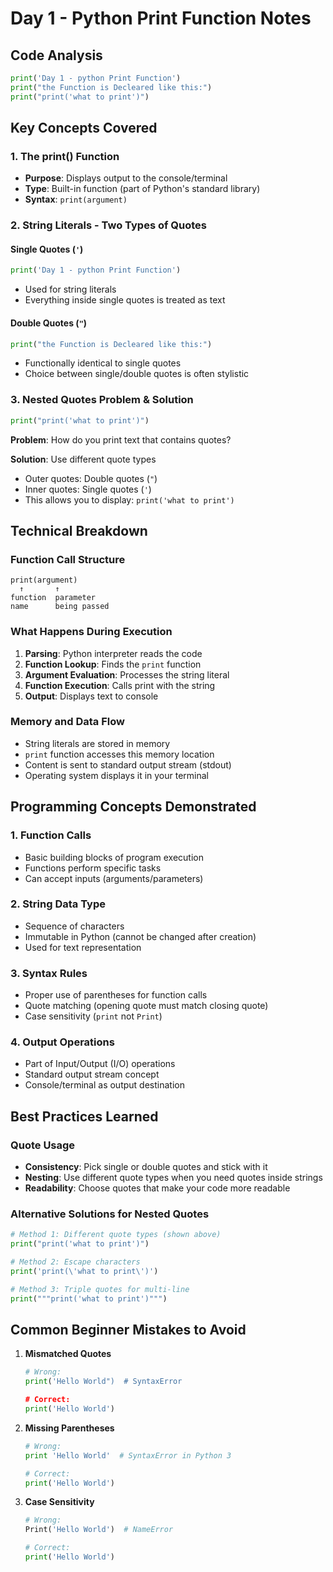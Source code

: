 # Day 1 - Python Print Function Notes

## Code Analysis

```python
print('Day 1 - python Print Function')
print("the Function is Decleared like this:")
print("print('what to print')")
```

## Key Concepts Covered

### 1. The print() Function
- **Purpose**: Displays output to the console/terminal
- **Type**: Built-in function (part of Python's standard library)
- **Syntax**: `print(argument)`

### 2. String Literals - Two Types of Quotes

#### Single Quotes (`'`)
```python
print('Day 1 - python Print Function')
```
- Used for string literals
- Everything inside single quotes is treated as text

#### Double Quotes (`"`)
```python
print("the Function is Decleared like this:")
```
- Functionally identical to single quotes
- Choice between single/double quotes is often stylistic

### 3. Nested Quotes Problem & Solution
```python
print("print('what to print')")
```
**Problem**: How do you print text that contains quotes?

**Solution**: Use different quote types
- Outer quotes: Double quotes (`"`)
- Inner quotes: Single quotes (`'`)
- This allows you to display: `print('what to print')`

## Technical Breakdown

### Function Call Structure
```
print(argument)
  ↑       ↑
function  parameter
name      being passed
```

### What Happens During Execution
1. **Parsing**: Python interpreter reads the code
2. **Function Lookup**: Finds the `print` function
3. **Argument Evaluation**: Processes the string literal
4. **Function Execution**: Calls print with the string
5. **Output**: Displays text to console

### Memory and Data Flow
- String literals are stored in memory
- `print` function accesses this memory location
- Content is sent to standard output stream (stdout)
- Operating system displays it in your terminal

## Programming Concepts Demonstrated

### 1. Function Calls
- Basic building blocks of program execution
- Functions perform specific tasks
- Can accept inputs (arguments/parameters)

### 2. String Data Type
- Sequence of characters
- Immutable in Python (cannot be changed after creation)
- Used for text representation

### 3. Syntax Rules
- Proper use of parentheses for function calls
- Quote matching (opening quote must match closing quote)
- Case sensitivity (`print` not `Print`)

### 4. Output Operations
- Part of Input/Output (I/O) operations
- Standard output stream concept
- Console/terminal as output destination

## Best Practices Learned

### Quote Usage
- **Consistency**: Pick single or double quotes and stick with it
- **Nesting**: Use different quote types when you need quotes inside strings
- **Readability**: Choose quotes that make your code more readable

### Alternative Solutions for Nested Quotes
```python
# Method 1: Different quote types (shown above)
print("print('what to print')")

# Method 2: Escape characters
print('print(\'what to print\')')

# Method 3: Triple quotes for multi-line
print("""print('what to print')""")
```

## Common Beginner Mistakes to Avoid

1. **Mismatched Quotes**
   ```python
   # Wrong:
   print('Hello World")  # SyntaxError
   
   # Correct:
   print('Hello World')
   ```

2. **Missing Parentheses**
   ```python
   # Wrong:
   print 'Hello World'  # SyntaxError in Python 3
   
   # Correct:
   print('Hello World')
   ```

3. **Case Sensitivity**
   ```python
   # Wrong:
   Print('Hello World')  # NameError
   
   # Correct:
   print('Hello World')
   ```

